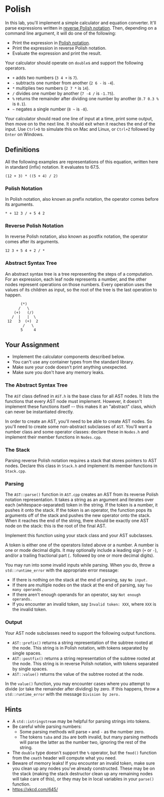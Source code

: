# Polish

In this lab, you'll implement a simple calculator and equation converter.  It'll
parse expressions written in [reverse Polish notation][rpn].  Then, depending on
a command line argument, it will do one of the following:

- Print the expression in [Polish notation][pn].
- Print the expression in reverse Polish notation.
- Evaluate the expression and print the result.

Your calculator should operate on `double`s and support the following operators.

- `+` adds two numbers (`3 4 +` is `7`).
- `-` subtracts one number from another (`2 6 -` is `-4`).
- `*` multiplies two numbers (`2 7 *` is `14`).
- `/` divides one number by another (`7 -4 /` is `-1.75`).
- `%` returns the remainder after dividing one number by another (`0.7 0.3 %` is `0.1`).
- `~` negates a single number (`8 ~` is `-8`).

Your calculator should read one line of input at a time, print some output, then
move on to the next line.  It should exit  when it reaches the end of the input.
Use `Ctrl+D`  to simulate this on Mac and Linux, or `Ctrl+Z` followed by `Enter`
on Windows.


## Definitions

All the following examples are representations of this equation, written here in
standard (infix) notation.  It evaluates to 67.5.

```
(12 + 3) * ((5 + 4) / 2)
```

### Polish Notation

In Polish notation, also known as prefix notation, the operator comes before its
arguments.

```
* + 12 3 / + 5 4 2
```

### Reverse Polish Notation

In reverse Polish notation, also known as postfix notation, the operator comes
after its arguments.

```
12 3 + 5 4 + 2 / *
```

### Abstract Syntax Tree

An abstract syntax tree  is a tree representing the steps of a computation.  For
an expression, each leaf node represents a number, and the other nodes represent
operations on those numbers.  Every operation uses the values of its children as
input, so the root of the tree is the last operation to happen.

```
       (*)
      /   \
    (+)   (/)
   /  |   |  \
 12   3  (+)  2
        /   \
       5     4
```


## Your Assignment

- Implement the calculator components described below.
- You can't use any container types from the standard library.
- Make sure your code doesn't print anything unexpected.
- Make sure you don't have any memory leaks.


### The Abstract Syntax Tree

The `AST` class defined in `AST.h` is the base class for all AST nodes. It lists
the functions that every AST node must implement.  However, it doesn't implement
these functions itself -- this makes it an "abstract" class,  which can never be
instantiated directly.

In order to create an AST, you'll need to be able to create AST nodes. So you'll
need to create some non-abstract subclasses of `AST`. You'll want a number class
and some operator classes: declare these in `Nodes.h` and implement their member
functions in `Nodes.cpp`.


### The Stack

Parsing reverse Polish notation  requires a stack  that stores  pointers  to AST
nodes.  Declare this class in  `Stack.h`  and implement its  member functions in
`Stack.cpp`.


### Parsing

The `AST::parse()` function in `AST.cpp`  creates an AST from its reverse Polish
notation representation. It takes a string as an argument and iterates over each
(whitespace-separated) token in the string.  If the token is a number, it pushes
it onto the stack.  If the token is an operator, the function pops its arguments
off of the stack and pushes the new operator onto the stack. When it reaches the
end of the string, there should be  exactly one AST node  on the stack:  this is
the root of the final AST.

Implement this function using your stack class and your AST subclasses.

A token is either one of the operators listed above or a number. A number is one
or mode decimal digits.  It may optionally include a leading sign  (`+` or `-`),
and/or a trailing fractional part (`.` followed by one or more decimal digits).

You may run into some invalid inputs while parsing.  When you do, throw a
`std::runtime_error` with the appropriate error message:

- If there is nothing on the stack at the end of parsing, say `No input.`
- If there are multiple nodes on the stack at the end of parsing, say `Too many operands.`
- If there aren't enough operands for an operator, say `Not enough operands.`
- If you encounter an invalid token, say `Invalid token: XXX`, where `XXX` is
  the invalid token.


### Output

Your AST node subclasses need to support the following output functions.

- `AST::prefix()` returns a string representation of the subtree rooted at the node.
  This string is in Polish notation, with tokens separated by single spaces.
- `AST::postfix()` returns a string representation of the subtree rooted at the node.
  This string is in reverse Polish notation, with tokens separated by single spaces.
- `AST::value()` returns the value of the subtree rooted at the node.

In the `value()` function,  you may encounter cases  where you attempt to divide
(or take the remainder after dividing) by zero.  If this happens, throw a
`std::runtime_error` with the message `Division by zero.`


## Hints

- A `std::istringstream` may be helpful for parsing strings into tokens.
- Be careful while parsing numbers:
  - Some parsing methods will parse `+` and `-` as the number zero.
  - The tokens `tuba` and `2ba` are both invalid, but many parsing methods will
    parse the latter as the number two, ignoring the rest of the string.
- The `double` type doesn't support the `%` operator,  but the `fmod()` function
  from the `cmath` header will compute what you need.
- Beware of memory leaks! If you encounter an invalid token, make sure you clean
  up any nodes you've already constructed. These may be on the stack (making the
  stack destructor clean up any remaining nodes will take care of this), or they
  may be in local variables in your `parse()` function.
- <https://xkcd.com/645/>


[pn]:  https://en.wikipedia.org/wiki/Polish_notation
[rpn]: https://en.wikipedia.org/wiki/Reverse_Polish_notation
